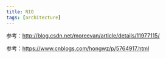 ```yaml
---
title: NIO
tags: [architecture]
---
```


参考：http://blog.csdn.net/moreevan/article/details/11977115/

参考：https://www.cnblogs.com/hongwz/p/5764917.html